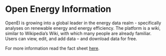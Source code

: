 Open Energy Information
==============

OpenEI is growing into a global leader in the energy data realm - specifically analyses on renewable energy and energy efficiency. The platform is a wiki, similar to Wikipedia’s Wiki, with which many people are already familiar. Users can view, edit, and add data – and download data for free. 

For more information read the fact sheet [here](http://dualstack.prod-http-80-test-412114078.us-east-1.elb.amazonaws.com/w/images/c/c5/OpenEI.Fact.Sheet.pdf).
